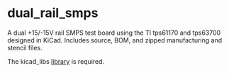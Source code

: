 # dual_rail_smps

A dual +15/-15V rail SMPS test board using the TI tps61170 and tps63700 designed in KiCad.  Includes source, BOM, and zipped manufacturing and stencil files.

The kicad_libs [library](https://github.com/shraken/kicad_libs) is required.